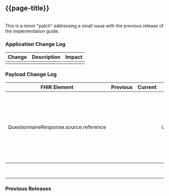
<div class="bars-blg-expander">
<div class="bars-blg-expander-entry" id="v1.0.3">

## {{page-title}}
<br>
This is a minor "patch" addressing a small issue with the previous release of the implementation guide.
<br>

### Application Change Log 


| Change                                    | Description        | Impact                                                                  | 
|-------------------------------------------|--------------------|-------------------------------------------------------------------------|
|| |    |    


### Payload Change Log


| FHIR Element                                         | Previous | Current    | Other   | Referral/Booking | Rationale                                                                                       |  Impact  |
|------------------------------------------------------|----------|------------|---------|------------------|-------------------------------------------------------------------------------------------------|----------|
|QuestionnaireResponse.source.reference                             |         |            |Updated  |Ref               |The guidance indicated that a FHIR resource (RelatedPerson) not included in the MessageDefinition could be used and this has been removed. Updated guidance to cover use of third parties completing QuestionnaireResponse. |<mark style="background-color: Yellow">correction</mark>|

<br>
<hr>

### Previous Releases
